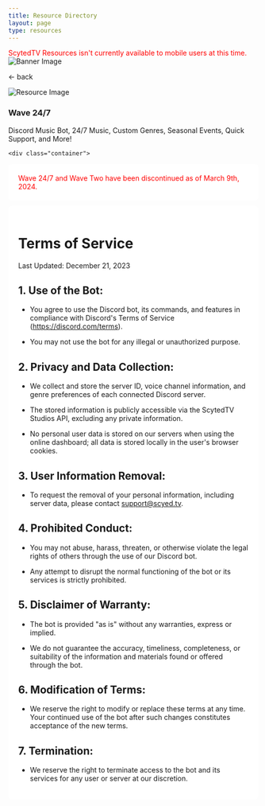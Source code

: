 ```yaml
---
title: Resource Directory
layout: page
type: resources
---
```

<style>
    hr.has-background-black {
        display: none;
    }

    h1.title {
        display: none;
    }
</style>
<link rel="stylesheet" href="https://api.scyted.tv/wave-development/dashboard/scytedtv-resources.css">
<link rel="stylesheet" href="https://api.scyted.tv/wave-development/dashboard/mobile-lock.css">
<body>

<div class="mobile-error">
  <div id="error-message" style="color: red;">
    ScytedTV Resources isn't currently available to mobile users at this time.
  </div>
</div>
<script src="jujus-better-wynncraft.js"></script>

<div class="banner">
    <img src="https://cdn.scyted.tv/website-assets/resource-portal/banner.jpg" alt="Banner Image" class="banner-image">
  </div>

<div class="resource-container">
  
  <div class="resource-wrapper">
  
  <div class="resource-back" onclick="backButton()"><p>← back</p></div>

  <div class="resource-info-box">
    <img src="https://cdn.scyted.tv/discord-wave/wave.jpg" alt="Resource Image" class="resource-image">
    <h3>Wave 24/7</h3>
    Discord Music Bot, 24/7 Music, Custom Genres, Seasonal Events, Quick Support, and More!
  </div>
  
  </div>
  
<div class="resource-box">

  <div id="login-container" class="login-container">
  </div>

  <style>
    .user-info-box {
        flex: 1;
        padding: 20px;
        background-color: #fff;
        border-radius: 8px;
        margin-top: 10px;
        text-align: left;
    }
    </style>
    <div class="container">

  <div class="user-info-box" id="userInfoBox">
    <div id="error-message" style="color: red;">
      Wave 24/7 and Wave Two have been discontinued as of March 9th, 2024.
    </div>
  </div>

  <div class="user-info-box" id="userInfoBox">
  <h1>Terms of Service</h1>
    <p>Last Updated: December 21, 2023</p>
                <h2>1. Use of the Bot:</h2>
                <ul><li>You agree to use the Discord bot, its commands, and features in compliance with Discord's Terms of Service (<a href="https://discord.com/terms">https://discord.com/terms</a>).</li></ul>
                <ul><li>You may not use the bot for any illegal or unauthorized purpose.</li></ul>
                <h2>2. Privacy and Data Collection:</h2>
                <ul><li>We collect and store the server ID, voice channel information, and genre preferences of each connected Discord server.</li></ul>
                <ul><li>The stored information is publicly accessible via the ScytedTV Studios API, excluding any private information.</li></ul>
                <ul><li>No personal user data is stored on our servers when using the online dashboard; all data is stored locally in the user's browser cookies.</li></ul>
                <h2>3. User Information Removal:</h2>
                <ul><li>To request the removal of your personal information, including server data, please contact <a href="mailto:support@scyted.tv">support@scyed.tv</a>.</li></ul>
                <h2>4. Prohibited Conduct:</h2>
                <ul><li>You may not abuse, harass, threaten, or otherwise violate the legal rights of others through the use of our Discord bot.</li></ul>
                <ul><li>Any attempt to disrupt the normal functioning of the bot or its services is strictly prohibited.</li></ul>
                <h2>5. Disclaimer of Warranty:</h2>
                <ul><li>The bot is provided "as is" without any warranties, express or implied.</li></ul>
                <ul><li>We do not guarantee the accuracy, timeliness, completeness, or suitability of the information and materials found or offered through the bot.</li></ul>
                <h2>6. Modification of Terms:</h2>
                <ul><li>We reserve the right to modify or replace these terms at any time. Your continued use of the bot after such changes constitutes acceptance of the new terms.</li></ul>
                <h2>7. Termination:</h2>
                <ul><li>We reserve the right to terminate access to the bot and its services for any user or server at our discretion.</li></ul>
  </div>
  </div>
  </div>
  </div>



<script src="https://api.scyted.tv/wave-development/dashboard/page-loading-script.js"></script>
<script src="index-script.js"></script>
<script src="insert-scripts.js"></script>
<script async src="https://www.googletagmanager.com/gtag/js?id=G-LF3ZTHGQHE"></script>

</body>